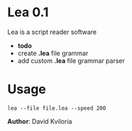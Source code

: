 # Lea 0.1

Lea is a script reader software


 - **todo**
  - create **.lea** file grammar
  - add custom **.lea** file grammar parser


# Usage
```
lea --file file.lea --speed 200
```

**Author**: David Kviloria